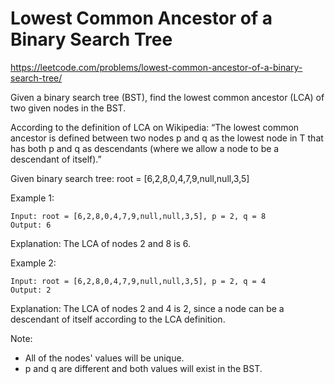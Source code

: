# Lowest Common Ancestor of a Binary Search Tree

https://leetcode.com/problems/lowest-common-ancestor-of-a-binary-search-tree/

Given a binary search tree (BST), find the lowest common ancestor (LCA) of two given nodes in the BST.

According to the definition of LCA on Wikipedia: “The lowest common ancestor is defined between two nodes p and q as the lowest node in T that has both p and q as descendants (where we allow a node to be a descendant of itself).”

Given binary search tree:  root = [6,2,8,0,4,7,9,null,null,3,5]
 

Example 1:
```
Input: root = [6,2,8,0,4,7,9,null,null,3,5], p = 2, q = 8
Output: 6

```
Explanation: The LCA of nodes 2 and 8 is 6.

Example 2:
```
Input: root = [6,2,8,0,4,7,9,null,null,3,5], p = 2, q = 4
Output: 2
```
Explanation: The LCA of nodes 2 and 4 is 2, since a node can be a descendant of itself according to the LCA definition.
 

Note:

- All of the nodes' values will be unique.
- p and q are different and both values will exist in the BST.

